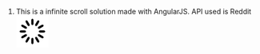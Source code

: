 1. This is a infinite scroll solution made with AngularJS.
API used is Reddit![alt text](https://github.com/ibrahimbhat/infinitescroll/blob/master/images/spinner.svg)




